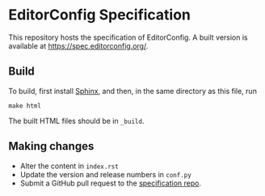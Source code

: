 # EditorConfig Specification

This repository hosts the specification of EditorConfig. A built version is
available at <https://spec.editorconfig.org/>.

## Build

To build, first install [Sphinx], and then, in the same directory as this
file, run

    make html

The built HTML files should be in `_build`.

## Making changes

- Alter the content in `index.rst`
- Update the version and release numbers in `conf.py`
- Submit a GitHub pull request to the [specification repo].

[specification repo]: https://github.com/editorconfig/specification/
[Sphinx]: https://www.sphinx-doc.org/en/latest/usage/installation.html
